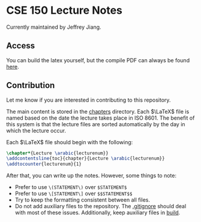 # CSE 150 Lecture Notes

Currently maintained by Jeffrey Jiang. 

## Access

You can build the latex yourself, but the compile PDF can always be found [here](build/lectures.pdf).

## Contribution

Let me know if you are interested in contributing to this repository. 

The main content is stored in the [chapters](src/chapters/) directory. Each $\LaTeX$ file is named based on the date the lecture takes place in ISO 8601. The benefit of this system is that the lecture files are sorted automatically by the day in which the lecture occur. 

Each $\LaTeX$ file should begin with the following:

```latex
\chapter*{Lecture \arabic{lecturenum}}
\addcontentsline{toc}{chapter}{Lecture \arabic{lecturenum}}
\addtocounter{lecturenum}{1}
```

After that, you can write up the notes. However, some things to note:

- Prefer to use `\(STATEMENT\)` over `$STATEMENT$`
- Prefer to use `\[STATEMENT\]` over `$$STATEMENT$$`
- Try to keep the formatting consistent between all files.
- Do not add auxiliary files to the repository. The [.gitignore](.gitignore) should deal with most of these issues. Additionally, keep auxiliary files in [build](build).